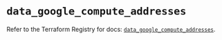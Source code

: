 # `data_google_compute_addresses`

Refer to the Terraform Registry for docs: [`data_google_compute_addresses`](https://registry.terraform.io/providers/hashicorp/google/5.13.0/docs/data-sources/compute_addresses).
